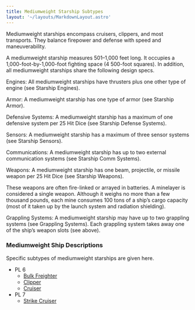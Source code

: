 ```yaml
---
title: Mediumweight Starship Subtypes
layout: '~/layouts/MarkdownLayout.astro'
---
```

Mediumweight starships encompass cruisers, clippers, and most transports. They
balance firepower and defense with speed and maneuverability.

A mediumweight starship measures 501–1,000 feet long. It occupies a
1,000-foot-by-1,000-foot fighting space (4 500-foot squares). In addition, all
mediumweight starships share the following design specs.

Engines: All mediumweight starships have thrusters plus one other type of
engine (see Starship Engines).

Armor: A mediumweight starship has one type of armor (see Starship Armor).

Defensive Systems: A mediumweight starship has a maximum of one defensive
system per 25 Hit Dice (see Starship Defense Systems).

Sensors: A mediumweight starship has a maximum of three sensor systems (see
Starship Sensors).

Communications: A mediumweight starship has up to two external communication
systems (see Starship Comm Systems).

Weapons: A mediumweight starship has one beam, projectile, or missile weapon
per 25 Hit Dice (see Starship Weapons).

These weapons are often fire-linked or arrayed in batteries. A minelayer is
considered a single weapon. Although it weighs no more than a few thousand
pounds, each mine consumes 100 tons of a ship’s cargo capacity (most of it
taken up by the launch system and radiation shielding).

Grappling Systems: A mediumweight starship may have up to two grappling
systems (see Grappling Systems). Each grappling system takes away one of the
ship’s weapon slots (see above).

### Mediumweight Ship Descriptions

Specific subtypes of mediumweight starships are given here.

  * PL 6
    * [Bulk Freighter](/future.d20.srd/starships/starship.types/mediumweight.starship.subtypes/bulk.freighter)
    * [Clipper](/future.d20.srd/starships/starship.types/mediumweight.starship.subtypes/clipper)
    * [Cruiser](/future.d20.srd/starships/starship.types/mediumweight.starship.subtypes/cruiser)
  * PL 7
    * [Strike Cruiser](/future.d20.srd/starships/starship.types/mediumweight.starship.subtypes/strike.cruiser)

